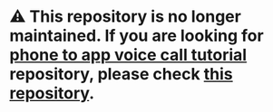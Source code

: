 # ⚠️ This repository is no longer maintained. If you are looking for [phone to app voice call tutorial](https://developer.nexmo.com/client-sdk/tutorials/app-to-phone/introduction/kotlin) repository, please check [this repository](https://github.com/nexmo-community/client-sdk-tutorials).
